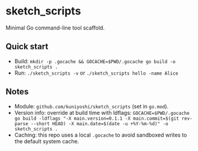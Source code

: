 sketch_scripts
================

Minimal Go command-line tool scaffold.

Quick start
-----------

- Build: `mkdir -p .gocache && GOCACHE=$PWD/.gocache go build -o sketch_scripts .`
- Run: `./sketch_scripts -v` or `./sketch_scripts hello -name Alice`

Notes
-----

- Module: `github.com/kuniyoshi/sketch_scripts` (set in `go.mod`).
- Version info: override at build time with ldflags:
  `GOCACHE=$PWD/.gocache go build -ldflags "-X main.version=0.1.1 -X main.commit=$(git rev-parse --short HEAD) -X main.date=$(date -u +%Y-%m-%d)" -o sketch_scripts .`
- Caching: this repo uses a local `.gocache` to avoid sandboxed writes to the default system cache.
